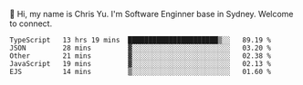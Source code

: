👋 Hi, my name is Chris Yu. I'm Software Enginner base in Sydney. Welcome to connect.

<!--START_SECTION:waka-->

```text
TypeScript   13 hrs 19 mins  ██████████████████████▒░░   89.19 %
JSON         28 mins         ▓░░░░░░░░░░░░░░░░░░░░░░░░   03.20 %
Other        21 mins         ▓░░░░░░░░░░░░░░░░░░░░░░░░   02.38 %
JavaScript   19 mins         ▓░░░░░░░░░░░░░░░░░░░░░░░░   02.13 %
EJS          14 mins         ▒░░░░░░░░░░░░░░░░░░░░░░░░   01.60 %
```

<!--END_SECTION:waka-->
